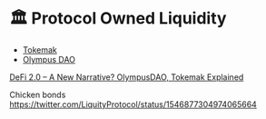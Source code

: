 # 🏛️ Protocol Owned Liquidity

- [Tokemak](Tokemak)
- [Olympus DAO](Olympus-DAO)

[DeFi 2.0 – A New Narrative? OlympusDAO, Tokemak Explained](https://finematics.com/defi-2-0-explained/)

Chicken bonds
https://twitter.com/LiquityProtocol/status/1546877304974065664